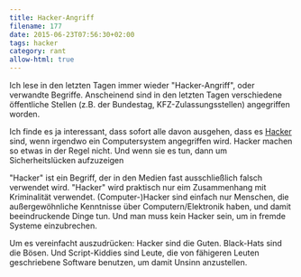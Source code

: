 ```yaml
---
title: Hacker-Angriff
filename: 177
date: 2015-06-23T07:56:30+02:00
tags: hacker
category: rant
allow-html: true
---
```

<p></p>Ich lese in den letzten Tagen immer wieder "Hacker-Angriff", oder verwandte Begriffe. Anscheinend sind in den letzten Tagen verschiedene öffentliche Stellen (z.B. der Bundestag, KFZ-Zulassungsstellen) angegriffen worden.<p></p>

<p>Ich finde es ja interessant, dass sofort alle davon ausgehen, dass es <a href="https://de.wikipedia.org/wiki/Hacker">Hacker</a> sind, wenn irgendwo ein Computersystem angegriffen wird. Hacker machen so etwas in der Regel nicht. Und wenn sie es tun, dann um Sicherheitslücken aufzuzeigen</p>

<p>"Hacker" ist ein Begriff, der in den Medien fast ausschließlich falsch verwendet wird. "Hacker" wird praktisch nur eim Zusammenhang mit Kriminalität verwendet. (Computer-)Hacker sind einfach nur Menschen, die außergewöhnliche Kenntnisse über Computern/Elektronik haben, und damit beeindruckende Dinge tun. Und man muss kein Hacker sein, um in fremde Systeme einzubrechen.</p>

<p>Um es vereinfacht auszudrücken: Hacker sind die Guten. Black-Hats sind die Bösen. Und Script-Kiddies sind Leute, die von fähigeren Leuten geschriebene Software benutzen, um damit Unsinn anzustellen.</p>
